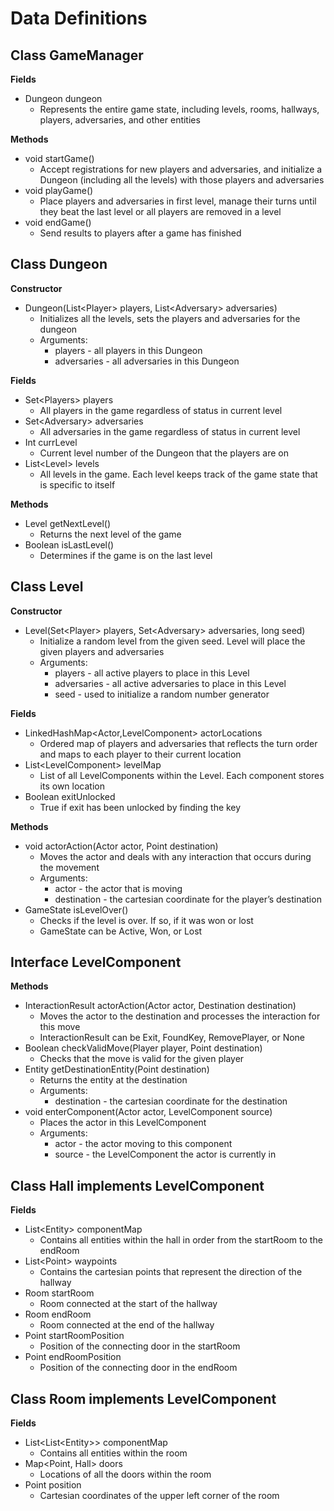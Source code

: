 # Data Definitions #    

## Class GameManager ##  

**Fields**  
* Dungeon dungeon  
    * Represents the entire game state, including levels, rooms, hallways, players, adversaries, and other entities  

**Methods**  
* void startGame()  
    * Accept registrations for new players and adversaries, and initialize a Dungeon (including all the levels) with those players and adversaries  
* void playGame()  
    * Place players and adversaries in first level, manage their turns until they beat the last level or all players are removed in a level  
* void endGame()  
    * Send results to players after a game has finished  

## Class Dungeon ##  

**Constructor**   
* Dungeon(List\<Player\> players, List\<Adversary\> adversaries)  
    * Initializes all the levels, sets the players and adversaries for the dungeon  
    * Arguments:  
        * players - all players in this Dungeon  
        * adversaries - all adversaries in this Dungeon  
 
**Fields**  
* Set\<Players\> players  
    * All players in the game regardless of status in current level  
* Set\<Adversary\> adversaries  
    * All adversaries in the game regardless of status in current level  
* Int currLevel  
    * Current level number of the Dungeon that the players are on  
* List\<Level\> levels  
    * All levels in the game. Each level keeps track of the game state that is specific to itself  

**Methods**   
* Level getNextLevel()   
    * Returns the next level of the game  
* Boolean isLastLevel()  
    * Determines if the game is on the last level  
 
## Class Level ##   

**Constructor**  
* Level(Set\<Player\> players, Set\<Adversary\> adversaries, long seed)  
    * Initialize a random level from the given seed. Level will place the given players and adversaries  
    * Arguments:  
        * players - all active players to place in this Level  
        * adversaries - all active adversaries to place in this Level  
        * seed - used to initialize a random number generator  

**Fields**  
* LinkedHashMap\<Actor,LevelComponent\> actorLocations  
    * Ordered map of players and adversaries that reflects the turn order and maps to each player to their current location  
* List\<LevelComponent\> levelMap  
    * List of all LevelComponents within the Level. Each component stores its own location     
* Boolean exitUnlocked  
    * True if exit has been unlocked by finding the key  

**Methods**  
* void actorAction(Actor actor, Point destination)  
    * Moves the actor and deals with any interaction that occurs during the movement  
    * Arguments:  
        * actor - the actor that is moving  
        * destination - the cartesian coordinate for the player’s destination  
* GameState isLevelOver()  
    * Checks if the level is over. If so, if it was won or lost  
    * GameState can be Active, Won, or Lost  

## Interface LevelComponent ##  

**Methods**  
* InteractionResult actorAction(Actor actor, Destination destination)  
    * Moves the actor to the destination and processes the interaction for this move  
    * InteractionResult can be Exit, FoundKey, RemovePlayer, or None   
* Boolean checkValidMove(Player player, Point destination)  
    * Checks that the move is valid for the given player  
* Entity getDestinationEntity(Point destination)  
    * Returns the entity at the destination   
    * Arguments:  
        * destination - the cartesian coordinate for the destination  
* void enterComponent(Actor actor, LevelComponent source)  
    * Places the actor in this LevelComponent  
    * Arguments:  
        * actor - the actor moving to this component  
        * source - the LevelComponent the actor is currently in  
 
## Class Hall implements LevelComponent ##  

**Fields**  
* List\<Entity\> componentMap  
    * Contains all entities within the hall in order from the startRoom to the endRoom  
* List\<Point\> waypoints  
    * Contains the cartesian points that represent the direction of the hallway  
* Room startRoom  
    * Room connected at the start of the hallway  
* Room endRoom  
    * Room connected at the end of the hallway  
* Point startRoomPosition  
    * Position of the connecting door in the startRoom  
* Point endRoomPosition
    * Position of the connecting door in the endRoom  

 
## Class Room implements LevelComponent ##  

**Fields**  
* List\<List\<Entity\>\> componentMap  
    * Contains all entities within the room  
* Map\<Point, Hall\> doors  
    * Locations of all the doors within the room  
* Point position  
    * Cartesian coordinates of the upper left corner of the room  

